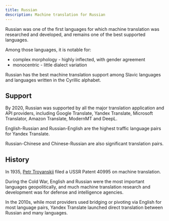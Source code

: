 ```yaml
---
title: Russian
description: Machine translation for Russian
---
```


Russian was one of the first languages for which machine translation was researched and developed, and remains one of the best supported languages.

Among those languages, it is notable for:

* complex morphology - highly inflected, with gender agreement
* monocentric - little dialect variation

Russian has the best machine translation support among Slavic languages and languages written in the Cyrillic alphabet.

## Support

By 2020, Russian was supported by all the major translation application and API providers, including Google Translate, Yandex Translate, Microsoft Translator, Amazon Translate, ModernMT and DeepL.

English-Russian and Russian-English are the highest traffic language pairs for Yandex Translate.

Russian-Chinese and Chinese-Russian are also significant translation pairs.

## History

In 1935, [Petr Troyanskii](/people/petr-troyanskii.md) filed a USSR Patent 40995 on machine translation.

During the Cold War, English and Russian were the most important languages geopolitically, and much machine translation research and development was for defense and intelligence agencies.

In the 2010s, while most providers used bridging or pivoting via English for most language pairs, Yandex Translate launched direct translation between Russian and many languages.

